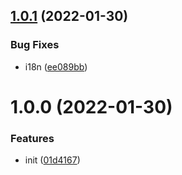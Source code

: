 ## [1.0.1](https://github.com/dword-design/legal-notice/compare/v1.0.0...v1.0.1) (2022-01-30)


### Bug Fixes

* i18n ([ee089bb](https://github.com/dword-design/legal-notice/commit/ee089bb1d82c53ae6359f324c6cf0571acffa2c7))

# 1.0.0 (2022-01-30)


### Features

* init ([01d4167](https://github.com/dword-design/legal-notice/commit/01d416706428ac9373b84c62957e09a771cc89c3))

